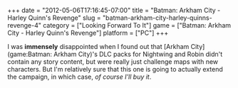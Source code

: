 +++
date = "2012-05-06T17:16:45-07:00"
title = "Batman: Arkham City - Harley Quinn's Revenge"
slug = "batman-arkham-city-harley-quinns-revenge-4"
category = ["Looking Forward To It"]
game = ["Batman: Arkham City - Harley Quinn's Revenge"]
platform = ["PC"]
+++

I was <b>immensely</b> disappointed when I found out that [Arkham City](game:Batman: Arkham City)'s DLC packs for Nightwing and Robin didn't contain any story content, but were really just challenge maps with new characters.  But I'm relatively sure that this one is going to actually extend the campaign, in which case, <i>of course I'll buy it</i>.